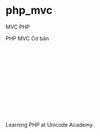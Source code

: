# php_mvc
MVC PHP

PHP MVC Cơ bản 


<br>
<br>
<br>
<br>
<br>
<br>
<br>
<br>
<br>
<br>
<br>



Learning PHP at Unicode Academy.
